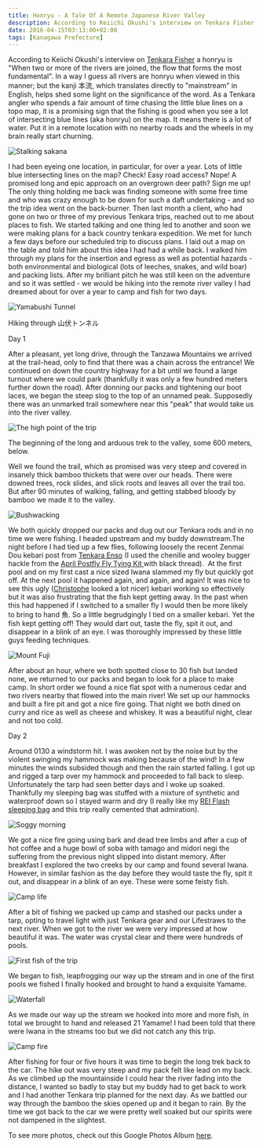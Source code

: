 ```yaml
---
title: Honryu - A Tale Of A Remote Japanese River Valley
description: According to Keiichi Okushi's interview on Tenkara Fisher a honryu is defined as "When two or more of the rivers are joined, the flow that forms the most fundamental"...
date: 2016-04-15T03:13:00+02:00
tags: [Kanagawa Prefecture]
---
```

<div class=“text-lg m-2”>
<p class="mb-2">According to Keiichi Okushi's interview on <a href="https://www.tenkara-fisher.com" target="_blank" rel="noopener noreferrer" class="text-red-500 hover:bg-red-500 hover:text-white">Tenkara Fisher</a> a honryu is "When two or more of the rivers are joined, the flow that forms the most fundamental". In a way I guess all rivers are honryu when viewed in this manner; but the kanji 本流, which translates directly to "mainstream" in English, helps shed some light on the significance of the word. As a Tenkara angler who spends a fair amount of time chasing the little blue lines on a topo map, it is a promising sign that the fishing is good when you see a lot of intersecting blue lines (aka honryu) on the map. It means there is a lot of water. Put it in a remote location with no nearby roads and the wheels in my brain really start churning.</p>

<img class="w-8/12 rounded-lg shadow-lg mx-auto" src="https://fallfish-tenkara-images.s3-us-west-1.amazonaws.com/FfT+-+Honryu/Komotsurushi-tanzawa+mountains-Yamanakako-doshi-stalking+sakana.JPG" alt="Stalking sakana" />

<p class="mt-2 mb-2">I had been eyeing one location, in particular, for over a year. Lots of little blue intersecting lines on the map? Check! Easy road access? Nope! A promised long and epic approach on an overgrown deer path? Sign me up! The only thing holding me back was finding someone with some free time and who was crazy enough to be down for such a daft undertaking - and so the trip idea went on the back-burner. Then last month a client, who had gone on two or three of my previous Tenkara trips, reached out to me about places to fish. We started talking and one thing led to another and soon we were making plans for a back country tenkara expedition. We met for lunch a few days before our scheduled trip to discuss plans. I laid out a map on the table and told him about this idea I had had a while back. I walked him through my plans for the insertion and egress as well as potential hazards - both environmental and biological (lots of leeches, snakes, and wild boar) and packing lists. After my brilliant pitch he was still keen on the adventure and so it was settled - we would be hiking into the remote river valley I had dreamed about for over a year to camp and fish for two days.</p>

<div class="w-8/12 mx-auto">
<img class="rounded-lg shadow-lg" src="https://fallfish-tenkara-images.s3-us-west-1.amazonaws.com/FfT+-+Honryu/Komotsurushi-tanzawa+mountains-Yamanakako-doshi-413+tunnel.JPG" alt="Yamabushi Tunnel" />
<p class="italic text-center">Hiking through 山伏トンネル</p>
</div>

<p class="mt-2 mb-2 font-semibold">Day 1</p>
<p class="mt-2 mb-2">After a pleasant, yet long drive, through the Tanzawa Mountains we arrived at the trail-head, only to find that there was a chain across the entrance! We continued on down the country highway for a bit until we found a large turnout where we could park (thankfully it was only a few hundred meters further down the road). After donning our packs and tightening our boot laces, we began the steep slog to the top of an unnamed peak. Supposedly there was an unmarked trail somewhere near this "peak" that would take us into the river valley.</p>

<div class="w-8/12 mx-auto">
<img class="rounded-lg shadow-lg" src="https://fallfish-tenkara-images.s3-us-west-1.amazonaws.com/FfT+-+Honryu/Komotsurushi-tanzawa+mountains-Yamanakako-doshi-backpacking.jpg" alt="The high point of the trip" />
<p class="italic text-center">The beginning of the long and arduous trek to the valley, some 600 meters, below.</p>
</div>

<p class="mt-2 mb-2">Well we found the trail, which as promised was very steep and covered in insanely thick bamboo thickets that were over our heads. There were downed trees, rock slides, and slick roots and leaves all over the trail too. But after 90 minutes of walking, falling, and getting stabbed bloody by bamboo we made it to the valley.</p>

<img class="w-8/12 rounded-lg shadow-lg mx-auto" src="https://fallfish-tenkara-images.s3-us-west-1.amazonaws.com/FfT+-+Honryu/Komotsurushi-tanzawa+mountains-Yamanakako-doshi-bamboo+bushwacking.JPG" alt="Bushwacking" />

<p class="mt-2 mb-2">We both quickly dropped our packs and dug out our Tenkara rods and in no time we were fishing. I headed upstream and my buddy downstream.The night before I had tied up a few flies, following loosely the recent Zenmai Dou kebari post from <a href="https://tenkaranormandie.blogspot.com/2016/03/zenmai-dou.html" target="_blank" rel="noopener noreferrer" class="text-red-500 hover:bg-red-500 hover:text-white">Tenkara Enso</a> (I used the chenille and wooley bugger hackle from the <a href="https://postflyblog.com/2016/03/how-to-tie-the-skulldaddy-crawfish/" target="_blank" rel="noopener noreferrer" class="text-red-500 hover:bg-red-500 hover:text-white">April Postfly Fly Tying Kit </a>with black thread).  At the first pool and on my first cast a nice sized Iwana slammed my fly but quickly got off. At the next pool it happened again, and again, and again! It was nice to see this ugly (<a href="https://plus.google.com/101175622632771709081/posts" target="_blank" rel="noopener noreferrer" class="text-red-500 hover:bg-red-500 hover:text-white">Christophe</a> looked a lot nicer) kebari working so effectively but it was also frustrating that the fish kept getting away. In the past when this had happened if I switched to a smaller fly I would then be more likely to bring to hand 魚. So a little begrudgingly I tied on a smaller kebari. Yet the fish kept getting off! They would dart out, taste the fly, spit it out, and disappear in a blink of an eye. I was thoroughly impressed by these little guys feeding techniques.</p>

<img class="w-8/12 rounded-lg shadow-lg mx-auto" src="https://fallfish-tenkara-images.s3-us-west-1.amazonaws.com/FfT+-+Honryu/Komotsurushi-tanzawa+mountains-Yamanakako-doshi-mount+fuji.JPG" alt="Mount Fuji" />

<p class="mt-2 mb-2">After about an hour, where we both spotted close to 30 fish but landed none, we returned to our packs and began to look for a place to make camp. In short order we found a nice flat spot with a numerous cedar and two rivers nearby that flowed into the main river! We set up our hammocks and built a fire pit and got a nice fire going. That night we both dined on curry and rice as well as cheese and whiskey. It was a beautiful night, clear and not too cold.</p>

<p class="mt-2 mb-2 font-semibold">Day 2</p>
<p class="mt-2 mb-2">Around 0130 a windstorm hit. I was awoken not by the noise but by the violent swinging my hammock was making because of the wind! In a few minutes the winds subsided though and then the rain started falling. I got up and rigged a tarp over my hammock and proceeded to fall back to sleep. Unfortunately the tarp had seen better days and I woke up soaked. Thankfully my sleeping bag was stuffed with a mixture of synthetic and waterproof down so I stayed warm and dry (I really like my <a href="https://www.rei.com/product/862529/rei-flash-sleeping-bag" target="_blank" rel="noopener noreferrer" class="text-red-500 hover:bg-red-500 hover:text-white">REI Flash sleeping bag</a> and this trip really cemented that admiration).</p>

<img class="w-8/12 rounded-lg shadow-lg mx-auto" src="https://fallfish-tenkara-images.s3-us-west-1.amazonaws.com/FfT+-+Honryu/Komotsurushi-tanzawa+mountains-Yamanakako-doshi-soggy+morning.JPG" alt="Soggy morning" />

<p class="mt-2 mb-2">We got a nice fire going using bark and dead tree limbs and after a cup of hot coffee and a huge bowl of soba with tamago and midori negi the suffering from the previous night slipped into distant memory. After breakfast I explored the two creeks by our camp and found several Iwana. However, in similar fashion as the day before they would taste the fly, spit it out, and disappear in a blink of an eye. These were some feisty fish.</p>

<img class="w-8/12 rounded-lg shadow-lg mx-auto" src="https://fallfish-tenkara-images.s3-us-west-1.amazonaws.com/FfT+-+Honryu/Komotsurushi-tanzawa+mountains-Yamanakako-doshi-camp+life.JPG" alt="Camp life" />

<p class="mt-2 mb-2">After a bit of fishing we packed up camp and stashed our packs under a tarp, opting to travel light with just Tenkara gear and our Lifestraws to the next river. When we got to the river we were very impressed at how beautiful it was. The water was crystal clear and there were hundreds of pools.</p>

<img class="w-8/12 rounded-lg shadow-lg mx-auto" src="https://fallfish-tenkara-images.s3-us-west-1.amazonaws.com/FfT+-+Honryu/Komotsurushi-tanzawa+mountains-Yamanakako-doshi-first+fish+of+the+trip.JPG" alt="First fish of the trip" />

<p class="mt-2 mb-2">We began to fish, leapfrogging our way up the stream and in one of the first pools we fished I finally hooked and brought to hand a exquisite Yamame.</p>

<img class="w-8/12 rounded-lg shadow-lg mx-auto" src="https://fallfish-tenkara-images.s3-us-west-1.amazonaws.com/FfT+-+Honryu/Komotsurushi-tanzawa+mountains-Yamanakako-doshi-waterfall.JPG" alt="Waterfall" />

<p class="mt-2 mb-2">As we made our way up the stream we hooked into more and more fish, in total we brought to hand and released 21 Yamame! I had been told that there were Iwana in the streams too but we did not catch any this trip.</p>

<img class="w-8/12 rounded-lg shadow-lg mx-auto" src="https://fallfish-tenkara-images.s3-us-west-1.amazonaws.com/FfT+-+Honryu/Komotsurushi-tanzawa+mountains-Yamanakako-doshi-campfire.JPG" alt="Camp fire" />

<p class="mt-2 mb-2">After fishing for four or five hours it was time to begin the long trek back to the car. The hike out was very steep and my pack felt like lead on my back. As we climbed up the mountainside I could hear the river fading into the distance, I wanted so badly to stay but my buddy had to get back to work and I had another Tenkara trip planned for the next day. As we battled our way through the bamboo the skies opened up and it began to rain. By the time we got back to the car we were pretty well soaked but our spirits were not dampened in the slightest.</p>

<p class="mt-2 mb-2 italic text-center font-semibold text-gray-400">To see more photos, check out this Google Photos Album <a href="https://photos.app.goo.gl/CK6Yh4pQ1L5QFKK69" target="_blank" rel="noopener" class="text-red-500 hover:bg-red-500 hover:text-white">here</a>.</p>
</div>
